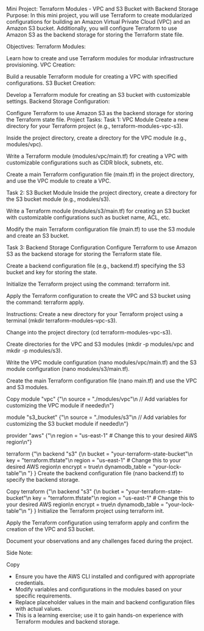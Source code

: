 Mini Project: Terraform Modules - VPC and S3 Bucket with Backend Storage
Purpose:
In this mini project, you will use Terraform to create modularized configurations for building an Amazon Virtual Private Cloud (VPC) and an Amazon S3 bucket. Additionally, you will configure Terraform to use Amazon S3 as the backend storage for storing the Terraform state file.

Objectives:
Terraform Modules:

Learn how to create and use Terraform modules for modular infrastructure provisioning.
VPC Creation:

Build a reusable Terraform module for creating a VPC with specified configurations.
S3 Bucket Creation:

Develop a Terraform module for creating an S3 bucket with customizable settings.
Backend Storage Configuration:

Configure Terraform to use Amazon S3 as the backend storage for storing the Terraform state file.
Project Tasks:
Task 1: VPC Module
Create a new directory for your Terraform project (e.g., terraform-modules-vpc-s3).

Inside the project directory, create a directory for the VPC module (e.g., modules/vpc).

Write a Terraform module (modules/vpc/main.tf) for creating a VPC with customizable configurations such as CIDR block, subnets, etc.

Create a main Terraform configuration file (main.tf) in the project directory, and use the VPC module to create a VPC.

Task 2: S3 Bucket Module
Inside the project directory, create a directory for the S3 bucket module (e.g., modules/s3).

Write a Terraform module (modules/s3/main.tf) for creating an S3 bucket with customizable configurations such as bucket name, ACL, etc.

Modify the main Terraform configuration file (main.tf) to use the S3 module and create an S3 bucket.

Task 3: Backend Storage Configuration
Configure Terraform to use Amazon S3 as the backend storage for storing the Terraform state file.

Create a backend configuration file (e.g., backend.tf) specifying the S3 bucket and key for storing the state.

Initialize the Terraform project using the command: terraform init.

Apply the Terraform configuration to create the VPC and S3 bucket using the command: terraform apply.

Instructions:
Create a new directory for your Terraform project using a terminal (mkdir terraform-modules-vpc-s3).

Change into the project directory (cd terraform-modules-vpc-s3).

Create directories for the VPC and S3 modules (mkdir -p modules/vpc and mkdir -p modules/s3).

Write the VPC module configuration (nano modules/vpc/main.tf) and the S3 module configuration (nano modules/s3/main.tf).

Create the main Terraform configuration file (nano main.tf) and use the VPC and S3 modules.

Copy
module "vpc" {"\n source = \"./modules/vpc\"\n // Add variables for customizing the VPC module if needed\n"}

module "s3_bucket" {"\n source = \"./modules/s3\"\n // Add variables for customizing the S3 bucket module if needed\n"}

provider "aws" {"\n region = \"us-east-1\" # Change this to your desired AWS region\n"}

terraform {"\n backend \"s3\" {\n bucket = \"your-terraform-state-bucket\"\n key = \"terraform.tfstate\"\n region = \"us-east-1\" # Change this to your desired AWS region\n encrypt = true\n dynamodb_table = \"your-lock-table\"\n "}
}
Create the backend configuration file (nano backend.tf) to specify the backend storage.

Copy
terraform {"\n backend \"s3\" {\n bucket = \"your-terraform-state-bucket\"\n key = \"terraform.tfstate\"\n region = \"us-east-1\" # Change this to your desired AWS region\n encrypt = true\n dynamodb_table = \"your-lock-table\"\n "}
}
Initialize the Terraform project using terraform init.

Apply the Terraform configuration using terraform apply and confirm the creation of the VPC and S3 bucket.

Document your observations and any challenges faced during the project.

Side Note:

Copy

- Ensure you have the AWS CLI installed and configured with appropriate credentials.
- Modify variables and configurations in the modules based on your specific requirements.
- Replace placeholder values in the main and backend configuration files with actual values.
- This is a learning exercise; use it to gain hands-on experience with Terraform modules and backend storage.
